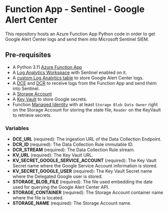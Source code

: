 # Function App - Sentinel - Google Alert Center

This repository hosts an Azure Function App Python code in order to get Google Alert Center logs and send them into Microsoft Sentinel SIEM.

## Pre-requisites

  * A Python 3.11 [Azure Function App](https://docs.microsoft.com/en-us/azure/azure-functions/functions-overview) 
  * A [Log Analytics Workspace](https://docs.microsoft.com/en-us/azure/azure-monitor/logs/log-analytics-overview) with Sentinel enabled on it.
  * A [custom Log Analytics table](https://learn.microsoft.com/en-us/azure/azure-monitor/logs/create-custom-table) to store Google Alert Center logs.
  * A [DCE](https://learn.microsoft.com/en-us/azure/azure-monitor/essentials/data-collection-endpoint-overview?tabs=portal) and [DCR](https://learn.microsoft.com/en-us/azure/azure-monitor/essentials/data-collection-rule-overview) to receive logs from the Function App and send them into Sentinel.
  * A [Storage Account](https://learn.microsoft.com/en-us/azure/storage/common/storage-account-overview)
  * A [Key Vault](https://learn.microsoft.com/en-us/azure/key-vault/general/overview) to store Google secrets.
  * Function [Managed Identity](https://docs.microsoft.com/en-us/azure/active-directory/managed-identities-azure-resources/overview)
    with at least `Storage Blob Data Owner` right on the Storage Account for storing the state file, `Reader` on the 
KeyVault to retrieve secrets.

### Variables

  * **DCE_URL** (required): The ingestion URL of the Data Collection Endpoint. 
  * **DCR_ID** (required): The Data Collection Rule immutable ID.
  * **DCR_STREAM** (required): The Data Collection Rule stream.
  * **KV_URL** (required): The Key Vault URL.
  * **KV_SECRET_GOOGLE_SERVICE_ACCOUNT** (required): The Key Vault Secret name where the Google Service Account information is stored.  
  * **KV_SECRET_GOOGLE_USER** (required): The Key Vault Secret name where the Delegated Google user is stored.
  * **STORAGE_BLOB_FILE** (required): The file used embedding the date used for querying the Google Alert Center API.
  * **STORAGE_CONTAINER** (required): The Storage Account container name where the file is located.
  * **STORAGE_NAME** (required): The Storage Account name.